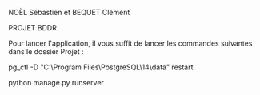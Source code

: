 NOËL Sébastien et BEQUET Clément

PROJET BDDR

Pour lancer l'application, il vous suffit de lancer les commandes suivantes dans le dossier Projet : 


  pg_ctl -D "C:\Program Files\PostgreSQL\14\data" restart

  python manage.py runserver
